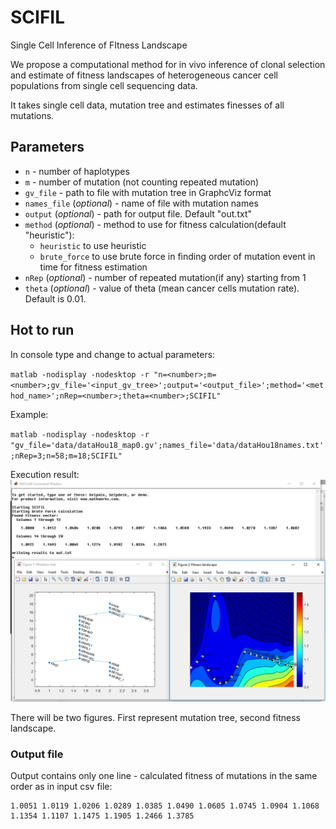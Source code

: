 # SCIFIL
Single Cell Inference of FItness Landscape

We propose a computational method for in vivo inference of clonal
selection and estimate of fitness landscapes of heterogeneous cancer cell populations from
single cell sequencing data.

It takes single cell data, mutation tree and estimates finesses of all mutations.

## Parameters
- ``n`` - number of haplotypes
- ``m`` - number of mutation (not counting repeated mutation)
- ``gv_file``  - path to file with mutation tree in GraphcViz format
- ``names_file`` (_optional_) - name of file with mutation names
- ``output`` (_optional_) - path for output file. Default "out.txt"
- ``method`` (_optional_) - method to use for fitness calculation(default "heuristic"):
    - ``heuristic`` to use heuristic
    - ``brute_force`` to use brute force in finding order of mutation event in time for fitness estimation
- ``nRep`` (_optional_) - number of repeated mutation(if any) starting from 1
- ``theta`` (_optional_) - value of theta (mean cancer cells mutation rate). Default is 0.01.

## Hot to run

In console type and change to actual parameters:

``matlab -nodisplay -nodesktop -r "n=<number>;m=<number>;gv_file='<input_gv_tree>';output='<output_file>';method='<method_name>';nRep=<number>;theta=<number>;SCIFIL"``

Example:

``matlab -nodisplay -nodesktop -r "gv_file='data/dataHou18_map0.gv';names_file='data/dataHou18names.txt';nRep=3;n=58;m=18;SCIFIL"``

Execution result:
![Example](img/example.PNG)

There will be two figures. First represent mutation tree, second fitness landscape.


### Output file

Output contains only one line - calculated fitness of mutations in the same order as in input csv file:

```
1.0051 1.0119 1.0206 1.0289 1.0385 1.0490 1.0605 1.0745 1.0904 1.1068 1.1354 1.1107 1.1475 1.1905 1.2466 1.3785 
```